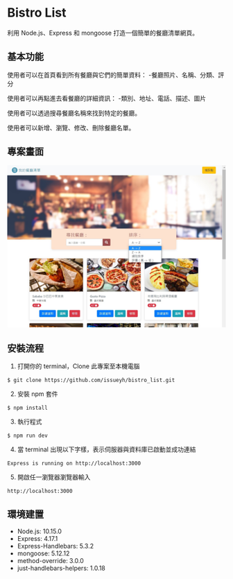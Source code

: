 # Bistro List
利用 Node.js、Express 和 mongoose 打造一個簡單的餐廳清單網頁。

## 基本功能
使用者可以在首頁看到所有餐廳與它們的簡單資料：
-餐廳照片、名稱、分類、評分

使用者可以再點進去看餐廳的詳細資訊：
-類別、地址、電話、描述、圖片

使用者可以透過搜尋餐廳名稱來找到特定的餐廳。

使用者可以新增、瀏覽、修改、刪除餐廳名單。

## 專案畫面
![img](https://github.com/issueyh/bistro_list/blob/main/public/img/bistroRefactor.jpg)

## 安裝流程
1. 打開你的 terminal，Clone 此專案至本機電腦
```
$ git clone https://github.com/issueyh/bistro_list.git
```
2. 安裝 npm 套件
```
$ npm install
```
3. 執行程式
```
$ npm run dev
```
4. 當 terminal 出現以下字樣，表示伺服器與資料庫已啟動並成功連結
```
Express is running on http://localhost:3000
```
5. 開啟任一瀏覽器瀏覽器輸入
```
http://localhost:3000
```

## 環境建置
* Node.js: 10.15.0
* Express: 4.17.1
* Express-Handlebars: 5.3.2
* mongoose: 5.12.12
* method-override: 3.0.0
* just-handlebars-helpers: 1.0.18